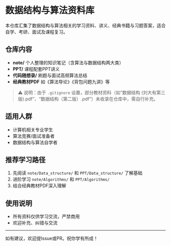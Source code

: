 # 数据结构与算法资料库

本仓库汇集了数据结构与算法相关的学习资料、讲义、经典书籍与习题答案，适合自学、考研、面试及课程复习。

## 仓库内容
- **note/** 个人整理的知识笔记（含算法与数据结构两大类）
- **PPT/** 课程配套PPT讲义
- **代码随想录/** 刷题与面试高频算法总结
- **经典教材PDF** 如《算法导论》《背包问题九讲》等

> ⚠️ 说明：由于 `.gitignore` 设置，部分教材资料（如“数据结构 (刘大有第三版).pdf”、“数据结构（第二版）.pdf”）未收录在仓库中，需自行补充。

## 适用人群
- 计算机相关专业学生
- 算法竞赛/面试准备者
- 数据结构与算法自学者

## 推荐学习路径
1. 先阅读 `note/Data_structure/` 和 `PPT/Data_structure/` 了解基础
2. 进阶学习 `note/Algorithms/` 和 `PPT/Algorithms/`
3. 结合经典教材PDF深入理解

## 使用说明
- 所有资料仅供学习交流，严禁商用
- 欢迎补充、纠错与交流

---

如有建议，欢迎提Issue或PR。祝你学有所成！ 